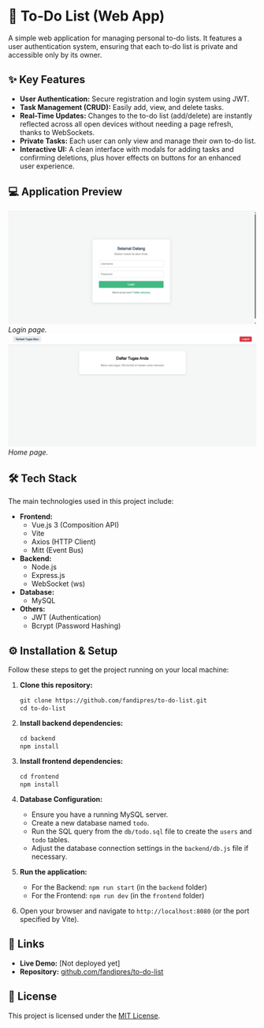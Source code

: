 # 🚀 To-Do List (Web App)

A simple web application for managing personal to-do lists. It features a user authentication system, ensuring that each to-do list is private and accessible only by its owner.

## ✨ Key Features

* **User Authentication:** Secure registration and login system using JWT.
* **Task Management (CRUD):** Easily add, view, and delete tasks.
* **Real-Time Updates:** Changes to the to-do list (add/delete) are instantly reflected across all open devices without needing a page refresh, thanks to WebSockets.
* **Private Tasks:** Each user can only view and manage their own to-do list.
* **Interactive UI:** A clean interface with modals for adding tasks and confirming deletions, plus hover effects on buttons for an enhanced user experience.

## 💻 Application Preview

![Login Page](./previews/login-page.png)
*Login page.*
![Home Page](./previews/home-page.png)
*Home page.*

## 🛠️ Tech Stack

The main technologies used in this project include:

* **Frontend:**
    * Vue.js 3 (Composition API)
    * Vite
    * Axios (HTTP Client)
    * Mitt (Event Bus)
* **Backend:**
    * Node.js
    * Express.js
    * WebSocket (ws)
* **Database:**
    * MySQL
* **Others:**
    * JWT (Authentication)
    * Bcrypt (Password Hashing)

## ⚙️ Installation & Setup

Follow these steps to get the project running on your local machine:

1.  **Clone this repository:**
    ```
    git clone https://github.com/fandipres/to-do-list.git
    cd to-do-list
    ```

2.  **Install backend dependencies:**
    ```
    cd backend
    npm install
    ```

3.  **Install frontend dependencies:**
    ```
    cd frontend
    npm install
    ```

4.  **Database Configuration:**
    * Ensure you have a running MySQL server.
    * Create a new database named `todo`.
    * Run the SQL query from the `db/todo.sql` file to create the `users` and `todo` tables.
    * Adjust the database connection settings in the `backend/db.js` file if necessary.

5.  **Run the application:**
    * For the Backend: `npm run start` (in the `backend` folder)
    * For the Frontend: `npm run dev` (in the `frontend` folder)

6.  Open your browser and navigate to `http://localhost:8080` (or the port specified by Vite).

## 🔗 Links

* **Live Demo:** [Not deployed yet]
* **Repository:** [github.com/fandipres/to-do-list](https://github.com/fandipres/to-do-list)

## 📄 License

This project is licensed under the [MIT License](https://opensource.org/licenses/MIT).